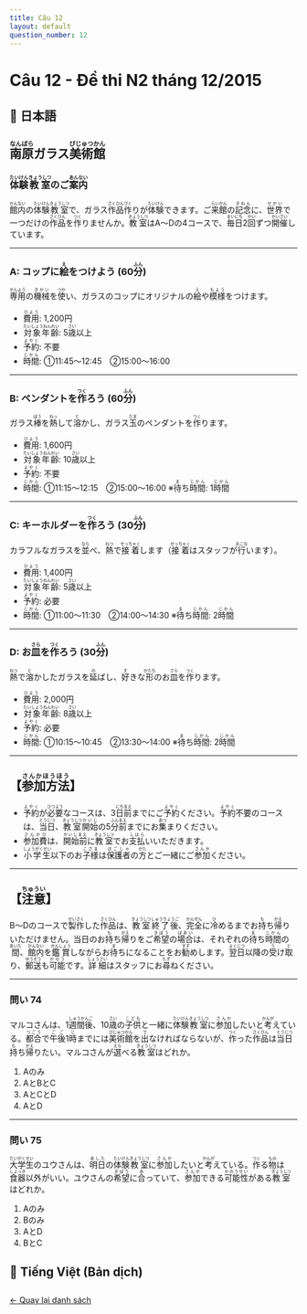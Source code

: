```yaml
---
title: Câu 12
layout: default
question_number: 12
---
```


# Câu 12 - Đề thi N2 tháng 12/2015
## 📖 日本語

## <ruby>南原<rt>なんばら</rt></ruby>ガラス<ruby>美術館<rt>びじゅつかん</rt></ruby>

### <ruby>体験<rt>たいけん</rt></ruby><ruby>教室<rt>きょうしつ</rt></ruby>のご<ruby>案内<rt>あんない</rt></ruby>

<ruby>館内<rt>かんない</rt></ruby>の<ruby>体験<rt>たいけん</rt></ruby><ruby>教室<rt>きょうしつ</rt></ruby>で、ガラス<ruby>作品<rt>さくひん</rt></ruby><ruby>作<rt>づく</rt></ruby>りが<ruby>体験<rt>たいけん</rt></ruby>できます。ご<ruby>来館<rt>らいかん</rt></ruby>の<ruby>記念<rt>きねん</rt></ruby>に、<ruby>世界<rt>せかい</rt></ruby>で一つだけの<ruby>作品<rt>さくひん</rt></ruby>を<ruby>作<rt>つく</rt></ruby>りませんか。<ruby>教室<rt>きょうしつ</rt></ruby>はA〜Dの4コースで、<ruby>毎日<rt>まいにち</rt></ruby>2<ruby>回<rt>かい</rt></ruby>ずつ<ruby>開催<rt>かいさい</rt></ruby>しています。

---

### A: コップに<ruby>絵<rt>え</rt></ruby>をつけよう (60<ruby>分<rt>ふん</rt></ruby>)

<ruby>専用<rt>せんよう</rt></ruby>の<ruby>機械<rt>きかい</rt></ruby>を<ruby>使<rt>つか</rt></ruby>い、ガラスのコップにオリジナルの<ruby>絵<rt>え</rt></ruby>や<ruby>模様<rt>もよう</rt></ruby>をつけます。

* <ruby>費用<rt>ひよう</rt></ruby>: 1,200円
* <ruby>対象年齢<rt>たいしょうねんれい</rt></ruby>: 5<ruby>歳<rt>さい</rt></ruby>以上
* <ruby>予約<rt>よやく</rt></ruby>: 不要
* <ruby>時間<rt>じかん</rt></ruby>: ①11:45〜12:45　②15:00〜16:00

---

### B: ペンダントを<ruby>作<rt>つく</rt></ruby>ろう (60<ruby>分<rt>ふん</rt></ruby>)

ガラス<ruby>棒<rt>ぼう</rt></ruby>を<ruby>熱<rt>ねっ</rt></ruby>して<ruby>溶<rt>と</rt></ruby>かし、ガラス<ruby>玉<rt>だま</rt></ruby>のペンダントを<ruby>作<rt>つく</rt></ruby>ります。

* <ruby>費用<rt>ひよう</rt></ruby>: 1,600円
* <ruby>対象年齢<rt>たいしょうねんれい</rt></ruby>: 10<ruby>歳<rt>さい</rt></ruby>以上
* <ruby>予約<rt>よやく</rt></ruby>: 不要
* <ruby>時間<rt>じかん</rt></ruby>: ①11:15〜12:15　②15:00〜16:00
  ※<ruby>待<rt>ま</rt></ruby>ち<ruby>時間<rt>じかん</rt></ruby>: 1<ruby>時間<rt>じかん</rt></ruby>

---

### C: キーホルダーを<ruby>作<rt>つく</rt></ruby>ろう (30<ruby>分<rt>ふん</rt></ruby>)

カラフルなガラスを<ruby>並<rt>なら</rt></ruby>べ、<ruby>熱<rt>ねつ</rt></ruby>で<ruby>接着<rt>せっちゃく</rt></ruby>します（<ruby>接着<rt>せっちゃく</rt></ruby>はスタッフが<ruby>行<rt>おこな</rt></ruby>います）。

* <ruby>費用<rt>ひよう</rt></ruby>: 1,400円
* <ruby>対象年齢<rt>たいしょうねんれい</rt></ruby>: 5<ruby>歳<rt>さい</rt></ruby>以上
* <ruby>予約<rt>よやく</rt></ruby>: 必要
* <ruby>時間<rt>じかん</rt></ruby>: ①11:00〜11:30　②14:00〜14:30
  ※<ruby>待<rt>ま</rt></ruby>ち<ruby>時間<rt>じかん</rt></ruby>: 2<ruby>時間<rt>じかん</rt></ruby>

---

### D: お<ruby>皿<rt>さら</rt></ruby>を<ruby>作<rt>つく</rt></ruby>ろう (30<ruby>分<rt>ふん</rt></ruby>)

<ruby>熱<rt>ねつ</rt></ruby>で<ruby>溶<rt>と</rt></ruby>かしたガラスを<ruby>延<rt>の</rt></ruby>ばし、<ruby>好<rt>す</rt></ruby>きな<ruby>形<rt>かたち</rt></ruby>のお<ruby>皿<rt>さら</rt></ruby>を<ruby>作<rt>つく</rt></ruby>ります。

* <ruby>費用<rt>ひよう</rt></ruby>: 2,000円
* <ruby>対象年齢<rt>たいしょうねんれい</rt></ruby>: 8<ruby>歳<rt>さい</rt></ruby>以上
* <ruby>予約<rt>よやく</rt></ruby>: 必要
* <ruby>時間<rt>じかん</rt></ruby>: ①10:15〜10:45　②13:30〜14:00
  ※<ruby>待<rt>ま</rt></ruby>ち<ruby>時間<rt>じかん</rt></ruby>: 2<ruby>時間<rt>じかん</rt></ruby>

---

## 【<ruby>参加方法<rt>さんかほうほう</rt></ruby>】

* <ruby>予約<rt>よやく</rt></ruby>が<ruby>必要<rt>ひつよう</rt></ruby>なコースは、3<ruby>日前<rt>にちまえ</rt></ruby>までにご<ruby>予約<rt>よやく</rt></ruby>ください。<ruby>予約<rt>よやく</rt></ruby>不要のコースは、<ruby>当日<rt>とうじつ</rt></ruby>、<ruby>教室<rt>きょうしつ</rt></ruby><ruby>開始<rt>かいし</rt></ruby>の5<ruby>分前<rt>ふんまえ</rt></ruby>までにお<ruby>集<rt>あつ</rt></ruby>まりください。
* <ruby>参加費<rt>さんかひ</rt></ruby>は、<ruby>開始前<rt>かいしまえ</rt></ruby>に<ruby>教室<rt>きょうしつ</rt></ruby>でお<ruby>支払<rt>しはら</rt></ruby>いいただきます。
* <ruby>小学生<rt>しょうがくせい</rt></ruby>以下のお<ruby>子様<rt>こさま</rt></ruby>は<ruby>保護者<rt>ほごしゃ</rt></ruby>の<ruby>方<rt>かた</rt></ruby>とご一緒にご<ruby>参加<rt>さんか</rt></ruby>ください。

---

## 【<ruby>注意<rt>ちゅうい</rt></ruby>】

B〜Dのコースで<ruby>製作<rt>せいさく</rt></ruby>した<ruby>作品<rt>さくひん</rt></ruby>は、<ruby>教室<rt>きょうしつ</rt></ruby><ruby>終了後<rt>しゅうりょうご</rt></ruby>、<ruby>完全<rt>かんぜん</rt></ruby>に<ruby>冷<rt>ひ</rt></ruby>めるまでお<ruby>持<rt>も</rt></ruby>ち<ruby>帰<rt>かえ</rt></ruby>りいただけません。当日のお<ruby>持<rt>も</rt></ruby>ち<ruby>帰<rt>かえ</rt></ruby>りをご<ruby>希望<rt>きぼう</rt></ruby>の<ruby>場合<rt>ばあい</rt></ruby>は、それぞれの<ruby>待<rt>ま</rt></ruby>ち<ruby>時間<rt>じかん</rt></ruby>の<ruby>間<rt>あいだ</rt></ruby>、<ruby>館内<rt>かんない</rt></ruby>を<ruby>鑑賞<rt>かんしょう</rt></ruby>しながらお<ruby>待<rt>ま</rt></ruby>ちになることをお<ruby>勧<rt>すす</rt></ruby>めします。<ruby>翌日<rt>よくじつ</rt></ruby>以降の<ruby>受<rt>う</rt></ruby>け<ruby>取<rt>と</rt></ruby>り、<ruby>郵送<rt>ゆうそう</rt></ruby>も<ruby>可能<rt>かのう</rt></ruby>です。<ruby>詳細<rt>しょうさい</rt></ruby>はスタッフにお<ruby>尋<rt>たず</rt></ruby>ねください。

---

### 問い 74

マルコさんは、1<ruby>週間後<rt>しゅうかんご</rt></ruby>、10<ruby>歳<rt>さい</rt></ruby>の<ruby>子供<rt>こども</rt></ruby>と一緒に<ruby>体験<rt>たいけん</rt></ruby><ruby>教室<rt>きょうしつ</rt></ruby>に<ruby>参加<rt>さんか</rt></ruby>したいと<ruby>考<rt>かんが</rt></ruby>えている。<ruby>都合<rt>つごう</rt></ruby>で<ruby>午後<rt>ごご</rt></ruby>1<ruby>時<rt>じ</rt></ruby>までには<ruby>美術館<rt>びじゅつかん</rt></ruby>を<ruby>出<rt>で</rt></ruby>なければならないが、<ruby>作<rt>つく</rt></ruby>った<ruby>作品<rt>さくひん</rt></ruby>は<ruby>当日<rt>とうじつ</rt></ruby><ruby>持<rt>も</rt></ruby>ち<ruby>帰<rt>かえ</rt></ruby>りたい。マルコさんが<ruby>選<rt>えら</rt></ruby>べる<ruby>教室<rt>きょうしつ</rt></ruby>はどれか。

1. Aのみ
2. AとBとC
3. AとCとD
4. AとD

---

### 問い 75

<ruby>大学生<rt>だいがくせい</rt></ruby>のユウさんは、<ruby>明日<rt>あした</rt></ruby>の<ruby>体験<rt>たいけん</rt></ruby><ruby>教室<rt>きょうしつ</rt></ruby>に<ruby>参加<rt>さんか</rt></ruby>したいと<ruby>考<rt>かんが</rt></ruby>えている。<ruby>作<rt>つく</rt></ruby>る<ruby>物<rt>もの</rt></ruby>は<ruby>食器<rt>しょっき</rt></ruby>以外がいい。ユウさんの<ruby>希望<rt>きぼう</rt></ruby>に<ruby>合<rt>あ</rt></ruby>っていて、<ruby>参加<rt>さんか</rt></ruby>できる<ruby>可能性<rt>かのうせい</rt></ruby>がある<ruby>教室<rt>きょうしつ</rt></ruby>はどれか。

1. Aのみ
2. Bのみ
3. AとD
4. BとC

## 📘 Tiếng Việt (Bản dịch)

<div style="margin-top: 2em;">
  <a href="/exam/n2/2015/">← Quay lại danh sách</a>
</div>